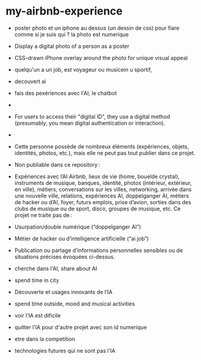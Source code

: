 # my-airbnb-experience

- poster photo et un iphone au dessus (un dessin de css) pour fiare comme si je suis qui ? la photo est numerique
- Display a digital photo of a person  as a poster
- CSS-drawn iPhone overlay around the photo for unique visual appeal


- quelqu'un a un job, est voyageur ou musicein u sportif,
- decouvert ai
- fais des pexériences avec l'AI,  le chatbot
- 
- For users to access their "digital ID", they use a digital method (presumably, you mean digital authentication or interaction).
- 
- Cette personne possède de nombreux éléments (expériences, objets, identités, photos, etc.), mais elle ne peut pas tout publier dans ce projet.
- Non publiable dans ce repository :
- Expériences avec l’AI Airbnb, lieux de vie (home, bouelde crystal), instruments de musique, banques, identité, photos (intérieur, extérieur, en ville), métiers, conversations sur les villes, networking, arrivée dans une nouvelle ville, relations, expériences AI, doppelganger AI, métiers de hacker ou d’AI, foyer, futurs emplois, prise d’avion, sorties dans des clubs de musique ou de sport, disco, groupes de musique, etc.
Ce projet ne traite pas de :
- Usurpation/double numérique (“doppelganger AI”)
- Métier de hacker ou d’intelligence artificielle (“ai job”)
- Publication ou partage d’informations personnelles sensibles ou de situations précises évoquées ci-dessus.


- cherche dans l'AI, share about AI
- spend time in city
- Découverte et usages innovants de l’IA

- spend time outside, mood and musical activities
- voir l'IA est dificile
- quitter l'IA pour d'autre projet avec son id numerique
- etre dans la competition
- technologies futures qui ne sont pas l'IA
